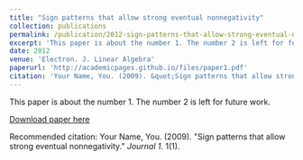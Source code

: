 ```yaml
---
title: "Sign patterns that allow strong eventual nonnegativity"
collection: publications
permalink: /publication/2012-sign-patterns-that-allow-strong-eventual-nonnegativity
excerpt: 'This paper is about the number 1. The number 2 is left for future work.'
date: 2012
venue: 'Electron. J. Linear Algebra'
paperurl: 'http://academicpages.github.io/files/paper1.pdf'
citation: 'Your Name, You. (2009). &quot;Sign patterns that allow strong eventual nonnegativity.&quot; <i>Journal 1</i>. 1(1).'
---
```

This paper is about the number 1. The number 2 is left for future work.

[Download paper here](http://academicpages.github.io/files/paper1.pdf)

Recommended citation: Your Name, You. (2009). "Sign patterns that allow strong eventual nonnegativity." <i>Journal 1</i>. 1(1).